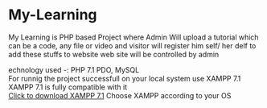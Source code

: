 # My-Learning
My Learning is PHP based Project  where Admin Will upload a tutorial which can be a code, any file or video and visitor will register him self/ her delf to add these stuffs to website web site will be controlled by admin

echnology used -: PHP 7.1 PDO, MySQL <br>
For runnig the project successfull on your local system use XAMPP 7.1 <br>
XAMPP 7.1 is fully compatible with it <br>
<a href="https://www.apachefriends.org/download.html" target="_blank"> Click to download XAMPP 7.1</a>
Choose XAMPP according to your OS


